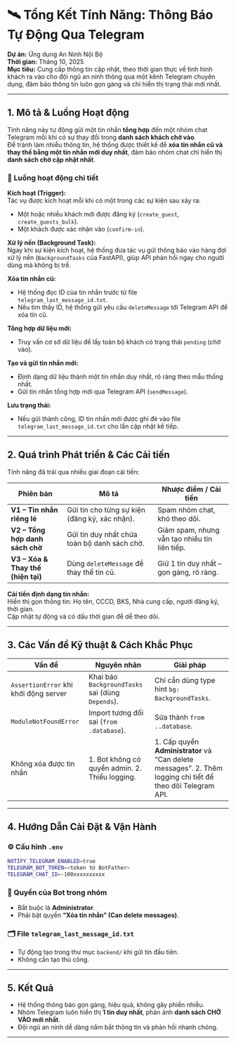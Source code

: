 # 🛰️ Tổng Kết Tính Năng: Thông Báo Tự Động Qua Telegram

**Dự án:** Ứng dụng An Ninh Nội Bộ  
**Thời gian:** Tháng 10, 2025  
**Mục tiêu:** Cung cấp thông tin cập nhật, theo thời gian thực về tình hình khách ra vào cho đội ngũ an ninh thông qua một kênh Telegram chuyên dụng, đảm bảo thông tin luôn gọn gàng và chỉ hiển thị trạng thái mới nhất.

---

## 1. Mô tả & Luồng Hoạt động

Tính năng này tự động gửi một tin nhắn **tổng hợp** đến một nhóm chat Telegram mỗi khi có sự thay đổi trong **danh sách khách chờ vào**.  
Để tránh làm nhiễu thông tin, hệ thống được thiết kế để **xóa tin nhắn cũ và thay thế bằng một tin nhắn mới duy nhất**, đảm bảo nhóm chat chỉ hiển thị **danh sách chờ cập nhật nhất**.

### 🔁 Luồng hoạt động chi tiết

**Kích hoạt (Trigger):**  
Tác vụ được kích hoạt mỗi khi có một trong các sự kiện sau xảy ra:
- Một hoặc nhiều khách mới được đăng ký (`create_guest`, `create_guests_bulk`).
- Một khách được xác nhận vào (`confirm-in`).

**Xử lý nền (Background Task):**  
Ngay khi sự kiện kích hoạt, hệ thống đưa tác vụ gửi thông báo vào hàng đợi xử lý nền (`BackgroundTasks` của FastAPI), giúp API phản hồi ngay cho người dùng mà không bị trễ.

**Xóa tin nhắn cũ:**  
- Hệ thống đọc ID của tin nhắn trước từ file `telegram_last_message_id.txt`.  
- Nếu tìm thấy ID, hệ thống gửi yêu cầu `deleteMessage` tới Telegram API để xóa tin cũ.

**Tổng hợp dữ liệu mới:**  
- Truy vấn cơ sở dữ liệu để lấy toàn bộ khách có trạng thái `pending` (chờ vào).

**Tạo và gửi tin nhắn mới:**  
- Định dạng dữ liệu thành một tin nhắn duy nhất, rõ ràng theo mẫu thống nhất.  
- Gửi tin nhắn tổng hợp mới qua Telegram API (`sendMessage`).

**Lưu trạng thái:**  
- Nếu gửi thành công, ID tin nhắn mới được ghi đè vào file `telegram_last_message_id.txt` cho lần cập nhật kế tiếp.

---

## 2. Quá trình Phát triển & Các Cải tiến

Tính năng đã trải qua nhiều giai đoạn cải tiến:

| Phiên bản | Mô tả | Nhược điểm / Cải tiến |
|------------|--------|----------------------|
| **V1 – Tin nhắn riêng lẻ** | Gửi tin cho từng sự kiện (đăng ký, xác nhận). | Spam nhóm chat, khó theo dõi. |
| **V2 – Tổng hợp danh sách chờ** | Gửi tin duy nhất chứa toàn bộ danh sách chờ. | Giảm spam, nhưng vẫn tạo nhiều tin liên tiếp. |
| **V3 – Xóa & Thay thế (hiện tại)** | Dùng `deleteMessage` để thay thế tin cũ. | Giữ 1 tin duy nhất – gọn gàng, rõ ràng. |

**Cải tiến định dạng tin nhắn:**  
Hiển thị gọn thông tin: Họ tên, CCCD, BKS, Nhà cung cấp, người đăng ký, thời gian.  
Cập nhật tự động và có dấu thời gian để dễ theo dõi.

---

## 3. Các Vấn đề Kỹ thuật & Cách Khắc Phục

| Vấn đề | Nguyên nhân | Giải pháp |
|--------|--------------|-----------|
| `AssertionError` khi khởi động server | Khai báo `BackgroundTasks` sai (dùng `Depends`). | Chỉ cần dùng type hint `bg: BackgroundTasks`. |
| `ModuleNotFoundError` | Import tương đối sai (`from .database`). | Sửa thành `from ..database`. |
| Không xóa được tin nhắn | 1. Bot không có quyền admin. 2. Thiếu logging. | 1. Cấp quyền **Administrator** và “Can delete messages”. 2. Thêm logging chi tiết để theo dõi Telegram API. |

---

## 4. Hướng Dẫn Cài Đặt & Vận Hành

### ⚙️ Cấu hình `.env`
```bash
NOTIFY_TELEGRAM_ENABLED=true
TELEGRAM_BOT_TOKEN=<token từ BotFather>
TELEGRAM_CHAT_ID=-100xxxxxxxxxx
```

### 🧾 Quyền của Bot trong nhóm
- Bắt buộc là **Administrator**.  
- Phải bật quyền **“Xóa tin nhắn” (Can delete messages)**.

### 🗂️ File `telegram_last_message_id.txt`
- Tự động tạo trong thư mục `backend/` khi gửi tin đầu tiên.  
- Không cần tạo thủ công.

---

## 5. Kết Quả

- Hệ thống thông báo gọn gàng, hiệu quả, không gây phiền nhiễu.  
- Nhóm Telegram luôn hiển thị **1 tin duy nhất**, phản ánh **danh sách CHỜ VÀO mới nhất**.  
- Đội ngũ an ninh dễ dàng nắm bắt thông tin và phản hồi nhanh chóng.

---
